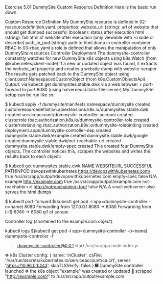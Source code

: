 Exercise 5.01 DummySite Custom Resource Definition
Here is the basic run down:

Custom Resource Definition
My DummySite resource is defined in 02-ressourcedefinition.yaml.
properties:
website_url (string): url of website that should get dumped
successful (boolean): status after execution
html (string): full html of website after execution (only viewable with -o wide or describe)
path_in_pod (string): path to html dump in controller container
RBAC
In 03-rbac.yaml a role is defined that allows the manipulation of only DummySite resources
Controller Deployment
The dummysite-controller constantly watches for new DummySite k8s objects using k8s.Watch (from @kubernetes/client-node)
If a new or updated object was found, it extracts the website_url property and creates a website dump with website-scraper
The results gets patched back to the DummySite object using client.patchNamespacedCustomObject (from k8s.CustomObjectsApi)
Output:
via kubectl get dummysites.stable.dwk
via a web browser + port-forward to port 8080 (using halverneus/static-file-server)
My DummySite setup can be run like so:

$ kubectl apply -f dummysite/manifests
namespace/dummysite created
customresourcedefinition.apiextensions.k8s.io/dummysites.stable.dwk created
serviceaccount/dummysite-controller-account created
clusterrole.rbac.authorization.k8s.io/dummysite-controller-role created
clusterrolebinding.rbac.authorization.k8s.io/dummysite-rolebinding created
deployment.apps/dummysite-controller-dep created
dummysite.stable.dwk/example created
dummysite.stable.dwk/google created
dummysite.stable.dwk/not-reachable-url created
dummysite.stable.dwk/empty-spec created
This created four DummySite objects. The controller notices this, scrapes the websites and writes the results back to each object:

$ kubectl get dummysites.stable.dwk
NAME                   WEBSITEURL                          SUCCESSFUL   PATHINPOD
devopswithkubernetes   https://devopswithkubernetes.com/   true         /usr/src/app/output/devopswithkubernetes.com
empty-spec                                                 false        N/A
example                http://example.com                  true         /usr/src/app/output/example.com
not-reachable-url      http://notreachableurl.foo/         false        N/A
A small webserver also serves the html dumps

$ kubectl port-forward $(kubectl get pod -l app=dummysite-controller -o=name) 8080
Forwarding from 127.0.0.1:8080 -> 8080
Forwarding from [::1]:8080 -> 8080
gif of scrape

Controller log (shortened to the example.com object):

kubectl logs $(kubectl get pod -l app=dummysite-controller -o=name) dummysite-controller -f

> dummysite-controller@0.0.1 start /usr/src/app
> node index.js

☸️ k8s Cluster config: {
  name: 'inCluster',
  caFile: '/var/run/secrets/kubernetes.io/serviceaccount/ca.crt',
  server: 'https://10.96.0.1:443',
  skipTLSVerify: false
}
🎆 DummySite controller launched
☸️ the k8s object "example" was created or updated
📸 scraped "http://example.com/" to /usr/src/app/output/example.com